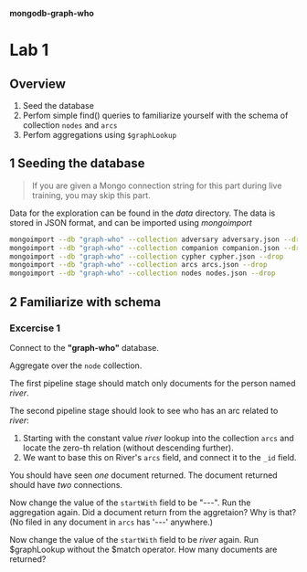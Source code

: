 __mongodb-graph-who__

Lab 1
===========

Overview
-----------

1. Seed the database
1. Perfom simple find() queries to familiarize yourself with the schema of collection `nodes` and `arcs`
1. Perfom aggregations using `$graphLookup` 


## 1 Seeding the database

> If you are given a Mongo connection string for this part during live training, you may skip this part.

Data for the exploration can be found in the *data* directory.
The data is stored in JSON format, and can be imported using *mongoimport*

```bash
mongoimport --db "graph-who" --collection adversary adversary.json --drop
mongoimport --db "graph-who" --collection companion companion.json --drop
mongoimport --db "graph-who" --collection cypher cypher.json --drop
mongoimport --db "graph-who" --collection arcs arcs.json --drop
mongoimport --db "graph-who" --collection nodes nodes.json --drop
```

## 2 Familiarize with schema

### Excercise 1

Connect to the **"graph-who"** database.

Aggregate over the `node` collection.

The first pipeline stage should match only documents for the person named *river*.

The second pipeline stage should look to see who has an arc related to *river*: 
1. Starting with the constant value *river* lookup into the collection `arcs` and locate the zero-th relation (without descending further).
1. We want to base this on River's `arcs` field, and connect it to the `_id` field.

You should have seen _one_ document returned.
The document returned should have _two_ connections.

Now change the value of the `startWith` field to be "---". Run the aggregation again.
Did a document return from the aggretaion? Why is that? (No filed in any document in `arcs` has '---' anywhere.)

Now change the value of the `startWith` field to be *river* again. Run $graphLookup without the $match operator.
How many documents are returned?
